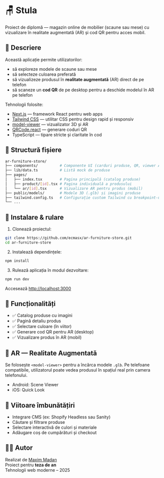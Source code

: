 # 🪑 Stula

Proiect de diplomă — magazin online de mobilier (scaune sau mese) cu vizualizare în realitate augmentată (AR) și cod QR pentru acces mobil.

## 📌 Descriere

Această aplicație permite utilizatorilor:

- să exploreze modele de scaune sau mese
- să selecteze culoarea preferată
- să vizualizeze produsul în **realitate augmentată** (AR) direct de pe telefon
- să scaneze un **cod QR** de pe desktop pentru a deschide modelul în AR pe telefon

Tehnologii folosite:

- [Next.js](https://nextjs.org) — framework React pentru web apps
- [Tailwind CSS](https://tailwindcss.com) — utilitar CSS pentru design rapid și responsiv
- [model-viewer](https://modelviewer.dev) — vizualizator 3D și AR
- [QRCode.react](https://www.npmjs.com/package/qrcode.react) — generare coduri QR
- TypeScript — tipare stricte și claritate în cod

## 📁 Structură fișiere

```bash
ar-furniture-store/
├── components/          # Componente UI (carduri produse, QR, viewer AR)
├── lib/data.ts          # Listă mock de produse
├── pages/
│   ├── index.tsx        # Pagina principală (catalog produse)
│   ├── product/[id].tsx # Pagina individuală a produsului
│   └── ar/[id].tsx      # Vizualizare AR pentru produs (mobil)
├── public/models/       # Modele 3D (.glb) și imagini produse
├── tailwind.config.ts   # Configurație custom Tailwind cu breakpoint-uri
└── ...
```

## 🧰 Instalare & rulare

1. Clonează proiectul:

```bash
git clone https://github.com/ecmasx/ar-furniture-store.git
cd ar-furniture-store
```

2. Instalează dependințele:

```bash
npm install
```

3. Rulează aplicația în modul dezvoltare:

```bash
npm run dev
```

Accesează [http://localhost:3000](http://localhost:3000)

## 🎯 Funcționalități

- ✅ Catalog produse cu imagini
- ✅ Pagină detaliu produs
- ✅ Selectare culoare (în viitor)
- ✅ Generare cod QR pentru AR (desktop)
- ✅ Vizualizare produs în AR (mobil)

## 📱 AR — Realitate Augmentată

Se folosește `<model-viewer>` pentru a încărca modele `.glb`. Pe telefoane compatibile, utilizatorul poate vedea produsul în spațiul real prin camera telefonului.

- Android: Scene Viewer
- iOS: Quick Look

## 🧠 Viitoare îmbunătățiri

- Integrare CMS (ex: Shopify Headless sau Sanity)
- Căutare și filtrare produse
- Selectare interactivă de culori și materiale
- Adăugare coș de cumpărături și checkout

## 👨‍🎓 Autor

Realizat de [Maxim Madan](https://github.com/ecmasx)  
Proiect pentru **teza de an**  
Tehnologii web moderne – 2025

